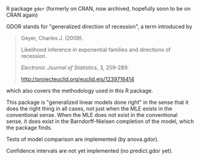 R package `gdor` (formerly on CRAN, now archived, hopefully soon to be
on CRAN again)

GDOR stands for "generalized direction of recession", a term introduced by

>  Geyer, Charles J. (2009).
>
>  Likelihood inference in exponential families and directions of recession.
>
>  *Electronic Journal of Statistics*, 3, 259-289.
>
>  http://projecteuclid.org/euclid.ejs/1239716414

which also covers the methodology used in this R package.

This package is "generalized linear models done right" in the sense that
it does the right thing in all cases, not just when the MLE exists in the
conventional sense.  When the MLE does not exist in the conventional sense,
it does exist in the Barndorff-Nielsen completion of the model, which the
package finds.

Tests of model comparison are implemented (by anova.gdor).

Confidence intervals are not yet implemented (no predict.gdor yet).
